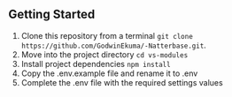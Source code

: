 ## Getting Started

1.  Clone this repository from a terminal `git clone  https://github.com/GodwinEkuma/-Natterbase.git`.
2.  Move into the project directory `cd vs-modules`
3.  Install project dependencies `npm install`
4.  Copy the .env.example file and rename it to .env
5.  Complete the .env file with the required settings values